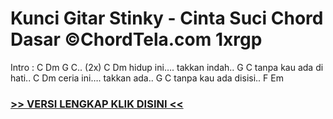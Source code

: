 
 # Kunci Gitar Stinky - Cinta Suci Chord Dasar ©ChordTela.com 1xrgp


Intro : C Dm G C.. (2x) C Dm hidup ini…. takkan indah.. G C tanpa kau ada di hati.. C Dm ceria ini…. takkan ada.. G C tanpa kau ada disisi.. F Em

###  <a href="https://shortlighzx.web.app?sq=Kunci Gitar Stinky - Cinta Suci Chord Dasar ©ChordTela.com"> >> VERSI LENGKAP KLIK DISINI << </a>
